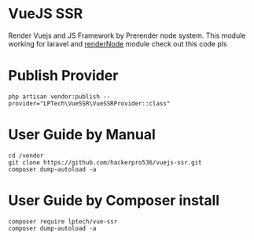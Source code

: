 # VueJS SSR
Render Vuejs and JS Framework by Prerender node system. This module working for laravel and [renderNode](https://github.com/hackerpro536/renderNode.git) module check out this code pls
# Publish Provider
```
php artisan vendor:publish --provider="LPTech\VueSSR\VueSSRProvider::class"
```
# User Guide by Manual
```
cd /vendor
git clone https://github.com/hackerpro536/vuejs-ssr.git
composer dump-autoload -a
```
# User Guide by Composer install
```
composer require lptech/vue-ssr
composer dump-autoload -a
```
